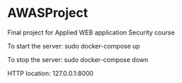 # AWASProject
Final project for Applied WEB application Security course


To start the server:
sudo docker-compose up

To stop the server:
sudo docker-compose down

HTTP location: 127.0.0.1:8000